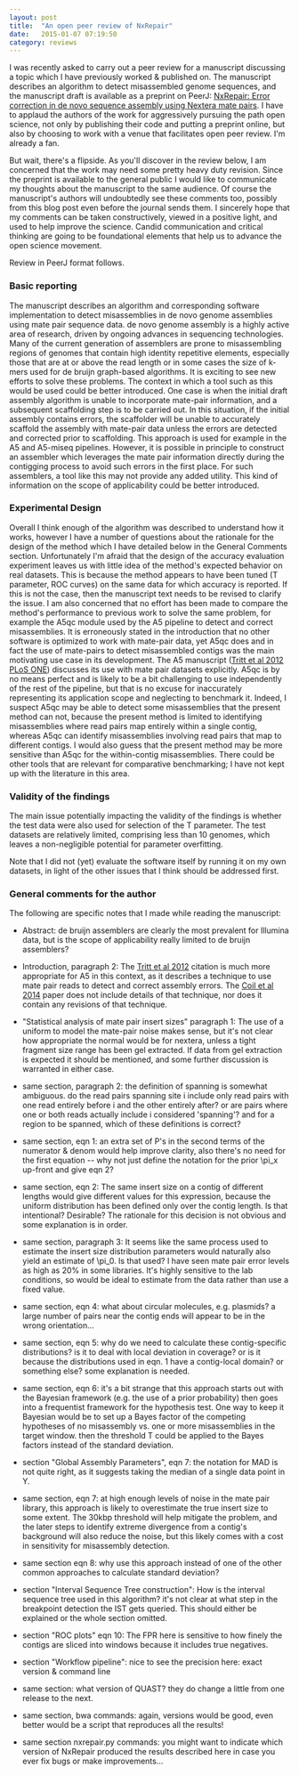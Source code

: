 ```yaml
---
layout: post
title:  "An open peer review of NxRepair"
date:   2015-01-07 07:19:50
category: reviews
---
```


I was recently asked to carry out a peer review for a manuscript discussing a topic which I have previously worked & published on.
The manuscript describes an algorithm to detect misassembled genome sequences, and the manuscript draft is available as a preprint on PeerJ:
[NxRepair: Error correction in de novo sequence assembly using Nextera mate pairs](https://peerj.com/preprints/747/). I have to applaud the authors of the work for aggressively pursuing the path open science, not only by publishing their code and putting a preprint online, but also by choosing to work with a venue that facilitates open peer review. I'm already a fan.

But wait, there's a flipside. As you'll discover in the review below, I am concerned that the work may need some pretty heavy duty revision. Since the preprint is available to the general public I would like to communicate my thoughts about the manuscript to the same audience. Of course the manuscript's authors will undoubtedly see these comments too, possibly from this blog post even before the journal sends them. I sincerely hope that my comments can be taken constructively, viewed in a positive light, and used to help improve the science. Candid communication and critical thinking are going to be foundational elements that help us to advance the open science movement.

Review in PeerJ format follows.

### Basic reporting


The manuscript describes an algorithm and corresponding software implementation to detect misassemblies in de novo genome assemblies using mate pair sequence data. de novo genome assembly is a highly active area of research, driven by ongoing advances in sequencing technologies. Many of the current generation of assemblers are prone to misassembling regions of genomes that contain high identity repetitive elements, especially those that are at or above the read length or in some cases the size of k-mers used for de bruijn graph-based algorithms. It is exciting to see new efforts to solve these problems.
The context in which a tool such as this would be used could be better introduced. One case is when the initial draft assembly algorithm is unable to incorporate mate-pair information, and a subsequent scaffolding step is to be carried out. In this situation, if the initial assembly contains errors, the scaffolder will be unable to accurately scaffold the assembly with mate-pair data unless the errors are detected and corrected prior to scaffolding. This approach is used for example in the A5 and A5-miseq pipelines. However, it is possible in principle to construct an assembler which leverages the mate pair information directly during the contigging process to avoid such errors in the first place. For such assemblers, a tool like this may not provide any added utility. This kind of information on the scope of applicability could be better introduced.


### Experimental Design

Overall I think enough of the algorithm was described to understand how it works, however I have a number of questions about the rationale for the design of the method which I have detailed below in the General Comments section. Unfortunately I'm afraid that the design of the accuracy evaluation experiment leaves us with little idea of the method's expected behavior on real datasets. This is because the method appears to have been tuned (T parameter, ROC curves) on the same data for which accuracy is reported. If this is not the case, then the manuscript text needs to be revised to clarify the issue. I am also concerned that no effort has been made to compare the method's performance to previous work to solve the same problem, for example the A5qc module used by the A5 pipeline to detect and correct misassemblies. It is erroneously stated in the introduction that no other software is optimized to work with mate-pair data, yet A5qc does and in fact the use of mate-pairs to detect misassembled contigs was the main motivating use case in its development. The A5 manuscript ([Tritt et al 2012 PLoS ONE](http://www.plosone.org/article/info%3Adoi%2F10.1371%2Fjournal.pone.0042304)) discusses its use with mate pair datasets explicitly. A5qc is by no means perfect and is likely to be a bit challenging to use independently of the rest of the pipeline, but that is no excuse for inaccurately representing its application scope and neglecting to benchmark it. Indeed, I suspect A5qc may be able to detect some misassemblies that the present method can not, because the present method is limited to identifying misassemblies where read pairs map entirely within a single contig, whereas A5qc can identify misassemblies involving read pairs that map to different contigs. I would also guess that the present method may be more sensitive than A5qc for the within-contig misassemblies. There could be other tools that are relevant for comparative benchmarking; I have not kept up with the literature in this area.




### Validity of the findings

The main issue potentially impacting the validity of the findings is whether the test data were also used for selection of the T parameter. The test datasets are relatively limited, comprising less than 10 genomes, which leaves a non-negligible potential for parameter overfitting.

Note that I did not (yet) evaluate the software itself by running it on my own datasets, in light of the other issues that I think should be addressed first.




### General comments for the author

The following are specific notes that I made while reading the manuscript:

+ Abstract: de bruijn assemblers are clearly the most prevalent for Illumina data, but is the scope of applicability really limited to de bruijn assemblers?

+ Introduction, paragraph 2: The [Tritt et al 2012](http://www.plosone.org/article/info%3Adoi%2F10.1371%2Fjournal.pone.0042304) citation is much more appropriate for A5 in this context, as it describes a technique to use mate pair reads to detect and correct assembly errors. The [Coil et al 2014](http://arxiv.org/abs/1401.5130) paper does not include details of that technique, nor does it contain any revisions of that technique.

+ "Statistical analysis of mate pair insert sizes" paragraph 1: The use of a uniform to model the mate-pair noise makes sense, but it's not clear how appropriate the normal would be for nextera, unless a tight fragment size range has been gel extracted. If data from gel extraction is expected it should be mentioned, and some further discussion is warranted in either case.

+ same section, paragraph 2: the definition of spanning is somewhat ambiguous. do the read pairs spanning site i include only read pairs with one read entirely before i and the other entirely after? or are pairs where one or both reads actually include i considered 'spanning'? and for a region to be spanned, which of these definitions is correct?

+ same section, eqn 1: an extra set of P's in the second terms of the numerator & denom would help improve clarity, also there's no need for the first equation -- why not just define the notation for the prior \pi_x up-front and give eqn 2?

+ same section, eqn 2: The same insert size on a contig of different lengths would give different values for this expression, because the uniform distribution has been defined only over the contig length. Is that intentional? Desirable? The rationale for this decision is not obvious and some explanation is in order.

+ same section, paragraph 3: It seems like the same process used to estimate the insert size distribution parameters would naturally also yield an estimate of \pi_0. Is that used? I have seen mate pair error levels as high as 20% in some libraries. It's highly sensitive to the lab conditions, so would be ideal to estimate from the data rather than use a fixed value.

+ same section, eqn 4: what about circular molecules, e.g. plasmids? a large number of pairs near the contig ends will appear to be in the wrong orientation...

+ same section, eqn 5: why do we need to calculate these contig-specific distributions? is it to deal with local deviation in coverage? or is it because the distributions used in eqn. 1 have a contig-local domain? or something else? some explanation is needed.

+ same section, eqn 6: it's a bit strange that this approach starts out with the Bayesian framework (e.g. the use of a prior probability) then goes into a frequentist framework for the hypothesis test. One way to keep it Bayesian would be to set up a Bayes factor of the competing hypotheses of no misassembly vs. one or more misassemblies in the target window. then the threshold T could be applied to the Bayes factors instead of the standard deviation.

+ section "Global Assembly Parameters", eqn 7: the notation for MAD is not quite right, as it suggests taking the median of a single data point in Y.

+ same section, eqn 7: at high enough levels of noise in the mate pair library, this approach is likely to overestimate the true insert size to some extent. The 30kbp threshold will help mitigate the problem, and the later steps to identify extreme divergence from a contig's background will also reduce the noise, but this likely comes with a cost in sensitivity for misassembly detection.

+ same section eqn 8: why use this approach instead of one of the other common approaches to calculate standard deviation?

+ section "Interval Sequence Tree construction": How is the interval sequence tree used in this algorithm? it's not clear at what step in the breakpoint detection the IST gets queried. This should either be explained or the whole section omitted.

+ section "ROC plots" eqn 10: The FPR here is sensitive to how finely the contigs are sliced into windows because it includes true negatives. 

+ section "Workflow pipeline": nice to see the precision here: exact version & command line

+ same section: what version of QUAST? they do change a little from one release to the next.

+ same section, bwa commands: again, versions would be good, even better would be a script that reproduces all the results!

+ same section nxrepair.py commands: you might want to indicate which version of NxRepair produced the results described here in case you ever fix bugs or make improvements...


